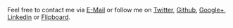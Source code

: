Feel free to contact me via [E-Mail](http://www.google.com/recaptcha/mailhide/d?k=01tE3fdtc5PWagBP5AN3hInQ==&c=1YjiecfUTeq36sfpBz22wA==) or follow me on [Twitter](https://twitter.com/mani_monaj), [Github](https://github.com/mani-monaj), [Google+](https://plus.google.com/u/0/+ManiMonajjemi/), [Linkedin](https://ca.linkedin.com/in/manimonaj) or [Flipboard](https://flipboard.com/@mani_monaj/).